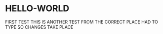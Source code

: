 # HELLO-WORLD
FIRST TEST 
THIS IS ANOTHER TEST FROM THE CORRECT PLACE
HAD TO TYPE SO CHANGES TAKE PLACE
